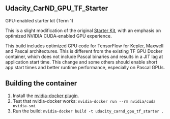 ## Udacity_CarND_GPU_TF_Starter
GPU-enabled starter kit (Term 1)

This is a slight modification of the original [Starter Kit](https://github.com/udacity/CarND-Term1-Starter-Kit), with an emphasis on optimized NVIDIA CUDA-enabled GPU experience.

This build includes optimized GPU code for TensorFlow for Kepler, Maxwell and Pascal architectures. This is different from the existing TF GPU Docker container, which does not include Pascal binaries and results in a JIT lag at application start time. This change and some others should enable short app start times and better runtime performance, especially on Pascal GPUs.

## Building the container
1. Install the [nvidia-docker plugin](https://github.com/NVIDIA/nvidia-docker).
2. Test that nvidia-docker works: 
   ```nvidia-docker run --rm nvidia/cuda nvidia-smi```
3. Run the build:
   ```nvidia-docker build -t udacity_carnd_gpu_tf_starter .```
